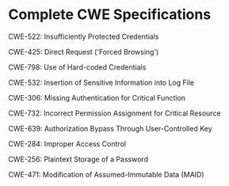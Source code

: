 

# Complete CWE Specifications

CWE-522: Insufficiently Protected Credentials

CWE-425: Direct Request ('Forced Browsing')

CWE-798: Use of Hard-coded Credentials

CWE-532: Insertion of Sensitive Information into Log File

CWE-306: Missing Authentication for Critical Function

CWE-732: Incorrect Permission Assignment for Critical Resource

CWE-639: Authorization Bypass Through User-Controlled Key

CWE-284: Improper Access Control

CWE-256: Plaintext Storage of a Password

CWE-471: Modification of Assumed-Immutable Data (MAID)